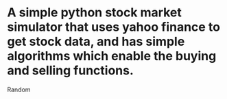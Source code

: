 # A simple python stock market simulator that uses yahoo finance to get stock data, and has simple algorithms which enable the buying and selling functions.
Random
